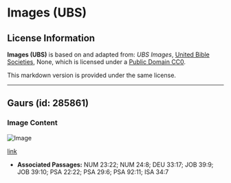 # Images (UBS)

## License Information

**Images (UBS)** is based on and adapted from: _UBS Images_, [United Bible Societies](https://unitedbiblesocieties.org/), None, which is licensed under a [Public Domain CC0](https://creativecommons.org/public-domain/cc0/).

This markdown version is provided under the same license.



--------------------------------

## Gaurs (id: 285861)

### Image Content

![Image](https://cdn.aquifer.bible/aquifer-content/resources/Media/WEB-0255_gaurs.jpg)

[link](https://cdn.aquifer.bible/aquifer-content/resources/Media/WEB-0255_gaurs.jpg)

* **Associated Passages:** NUM 23:22; NUM 24:8; DEU 33:17; JOB 39:9; JOB 39:10; PSA 22:22; PSA 29:6; PSA 92:11; ISA 34:7

